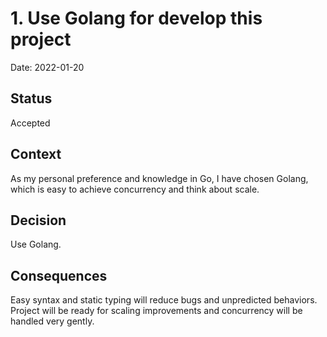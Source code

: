 # 1. Use Golang for develop this project
Date: 2022-01-20

## Status

Accepted

## Context

As my personal preference and knowledge in Go, I have chosen Golang, which is easy to achieve concurrency and think about scale. 
## Decision
Use Golang.
## Consequences
Easy syntax and static typing will reduce bugs and unpredicted behaviors.
Project will be ready for scaling improvements and concurrency will be handled very gently.